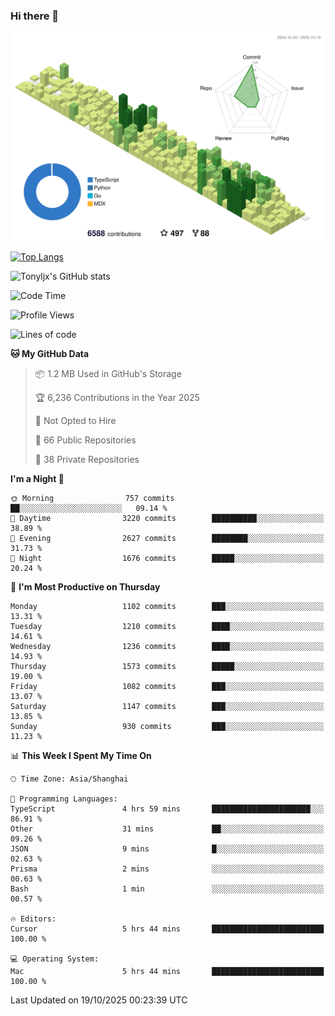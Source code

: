 ### Hi there 👋

![](./profile-3d-contrib/profile-green-animate.svg)

 

[![Top Langs](https://github-readme-stats.vercel.app/api/top-langs/?username=tonyljx)](https://github.com/anuraghazra/github-readme-stats)

![Tonyljx's GitHub stats](https://github-readme-stats.vercel.app/api?username=tonyljx&theme=default&show_icons=true)

 

<!--START_SECTION:waka-->
![Code Time](http://img.shields.io/badge/Code%20Time-1%2C478%20hrs-blue)

![Profile Views](http://img.shields.io/badge/Profile%20Views-0-blue)

![Lines of code](https://img.shields.io/badge/From%20Hello%20World%20I%27ve%20Written-3.3%20million%20lines%20of%20code-blue)

**🐱 My GitHub Data** 

> 📦 1.2 MB Used in GitHub's Storage 
 > 
> 🏆 6,236 Contributions in the Year 2025
 > 
> 🚫 Not Opted to Hire
 > 
> 📜 66 Public Repositories 
 > 
> 🔑 38 Private Repositories 
 > 
**I'm a Night 🦉** 

```text
🌞 Morning                757 commits         ██░░░░░░░░░░░░░░░░░░░░░░░   09.14 % 
🌆 Daytime                3220 commits        ██████████░░░░░░░░░░░░░░░   38.89 % 
🌃 Evening                2627 commits        ████████░░░░░░░░░░░░░░░░░   31.73 % 
🌙 Night                  1676 commits        █████░░░░░░░░░░░░░░░░░░░░   20.24 % 
```
📅 **I'm Most Productive on Thursday** 

```text
Monday                   1102 commits        ███░░░░░░░░░░░░░░░░░░░░░░   13.31 % 
Tuesday                  1210 commits        ████░░░░░░░░░░░░░░░░░░░░░   14.61 % 
Wednesday                1236 commits        ████░░░░░░░░░░░░░░░░░░░░░   14.93 % 
Thursday                 1573 commits        █████░░░░░░░░░░░░░░░░░░░░   19.00 % 
Friday                   1082 commits        ███░░░░░░░░░░░░░░░░░░░░░░   13.07 % 
Saturday                 1147 commits        ███░░░░░░░░░░░░░░░░░░░░░░   13.85 % 
Sunday                   930 commits         ███░░░░░░░░░░░░░░░░░░░░░░   11.23 % 
```


📊 **This Week I Spent My Time On** 

```text
🕑︎ Time Zone: Asia/Shanghai

💬 Programming Languages: 
TypeScript               4 hrs 59 mins       ██████████████████████░░░   86.91 % 
Other                    31 mins             ██░░░░░░░░░░░░░░░░░░░░░░░   09.26 % 
JSON                     9 mins              █░░░░░░░░░░░░░░░░░░░░░░░░   02.63 % 
Prisma                   2 mins              ░░░░░░░░░░░░░░░░░░░░░░░░░   00.63 % 
Bash                     1 min               ░░░░░░░░░░░░░░░░░░░░░░░░░   00.57 % 

🔥 Editors: 
Cursor                   5 hrs 44 mins       █████████████████████████   100.00 % 

💻 Operating System: 
Mac                      5 hrs 44 mins       █████████████████████████   100.00 % 
```


 Last Updated on 19/10/2025 00:23:39 UTC
<!--END_SECTION:waka-->
